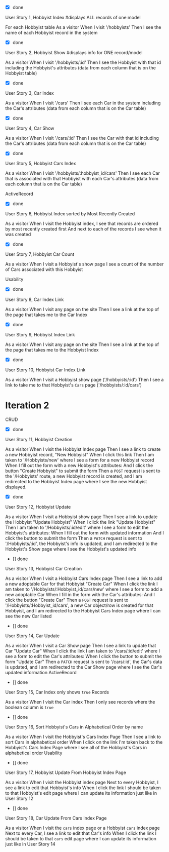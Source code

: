 - [x] done

User Story 1, Hobbyist Index #displays ALL records of one model

For each Hobbyist table
As a visitor
When I visit '/hobbyists'
Then I see the name of each Hobbyist record in the system

- [x] done

User Story 2, Hobbyist Show #displays info for ONE record/model

As a visitor
When I visit '/hobbyists/:id'
Then I see the Hobbyist with that id including the Hobbyist's attributes
(data from each column that is on the Hobbyist table)

- [x] done

User Story 3, Car Index 

As a visitor
When I visit '/cars'
Then I see each Car in the system including the Car's attributes
(data from each column that is on the Car table)
- [x] done

User Story 4, Car Show 

As a visitor
When I visit '/cars/:id'
Then I see the Car with that id including the Car's attributes
(data from each column that is on the Car table)
- [x] done

User Story 5, Hobbyist Cars Index 

As a visitor
When I visit '/hobbyists/:hobbyist_id/cars'
Then I see each Car that is associated with that Hobbyist with each Car's attributes
(data from each column that is on the Car table)

ActiveRecord
- [x] done

User Story 6, Hobbyist Index sorted by Most Recently Created 

As a visitor
When I visit the Hobbyist index,
I see that records are ordered by most recently created first
And next to each of the records I see when it was created
- [x] done

User Story 7, Hobbyist Car Count

As a visitor
When I visit a Hobbyist's show page
I see a count of the number of Cars associated with this Hobbyist

Usability
- [x] done

User Story 8, Car Index Link

As a visitor
When I visit any page on the site
Then I see a link at the top of the page that takes me to the Car Index
- [x] done

User Story 9, Hobbyist Index Link

As a visitor
When I visit any page on the site
Then I see a link at the top of the page that takes me to the Hobbyist Index
- [x] done

User Story 10, Hobbyist Car Index Link

As a visitor
When I visit a Hobbyist show page ('/hobbyists/:id')
Then I see a link to take me to that Hobbyist's `Cars` page ('/hobbyists/:id/cars')

# Iteration 2
CRUD
- [x] done

User Story 11, Hobbyist Creation 

As a visitor
When I visit the Hobbyist Index page
Then I see a link to create a new Hobbyist record, "New Hobbyist"
When I click this link
Then I am taken to '/Hobbyists/new' where I  see a form for a new Hobbyist record
When I fill out the form with a new Hobbyist's attributes:
And I click the button "Create Hobbyist" to submit the form
Then a `POST` request is sent to the '/Hobbyists' route,
a new Hobbyist record is created,
and I am redirected to the Hobbyist Index page where I see the new Hobbyist displayed.
- [x] done

User Story 12, Hobbyist Update 

As a visitor
When I visit a Hobbyist show page
Then I see a link to update the Hobbyist "Update Hobbyist"
When I click the link "Update Hobbyist"
Then I am taken to '/Hobbyists/:id/edit' where I  see a form to edit the Hobbyist's attributes:
When I fill out the form with updated information
And I click the button to submit the form
Then a `PATCH` request is sent to '/Hobbyists/:id',
the Hobbyist's info is updated,
and I am redirected to the Hobbyist's Show page where I see the Hobbyist's updated info
- [] done

User Story 13, Hobbyist Car Creation 

As a visitor
When I visit a Hobbyist Cars Index page
Then I see a link to add a new adoptable Car for that Hobbyist "Create Car"
When I click the link
I am taken to '/Hobbyists/:Hobbyist_id/cars/new' where I see a form to add a new adoptable Car
When I fill in the form with the Car's attributes:
And I click the button "Create Car"
Then a `POST` request is sent to '/Hobbyists/:Hobbyist_id/cars',
a new Car object/row is created for that Hobbyist,
and I am redirected to the Hobbyist Cars Index page where I can see the new Car listed
- [] done

User Story 14, Car Update 

As a visitor
When I visit a Car Show page
Then I see a link to update that Car "Update Car"
When I click the link
I am taken to '/cars/:id/edit' where I see a form to edit the Car's attributes:
When I click the button to submit the form "Update Car"
Then a `PATCH` request is sent to '/cars/:id',
the Car's data is updated,
and I am redirected to the Car Show page where I see the Car's updated information
ActiveRecord
- [] done

User Story 15, Car Index only shows `true` Records 

As a visitor
When I visit the Car index
Then I only see records where the boolean column is `true`
- [] done

User Story 16, Sort Hobbyist's Cars in Alphabetical Order by name 

As a visitor
When I visit the Hobbyist's Cars Index Page
Then I see a link to sort Cars in alphabetical order
When I click on the link
I'm taken back to the Hobbyist's Cars Index Page where I see all of the Hobbyist's Cars in alphabetical order
Usability
- [] done

User Story 17, Hobbyist Update From Hobbyist Index Page 

As a visitor
When I visit the Hobbyist index page
Next to every Hobbyist, I see a link to edit that Hobbyist's info
When I click the link
I should be taken to that Hobbyist's edit page where I can update its information just like in User Story 12
- [] done

User Story 18, Car Update From Cars Index Page 

As a visitor
When I visit the `cars` index page or a Hobbyist `cars` index page
Next to every Car, I see a link to edit that Car's info
When I click the link
I should be taken to that `cars` edit page where I can update its information just like in User Story 14
